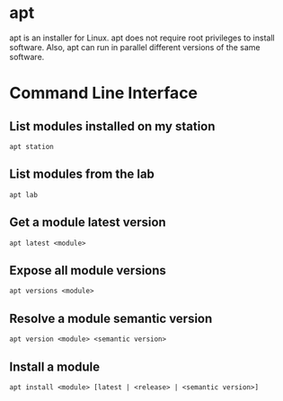 apt
======

apt is an installer for Linux. apt does not require root privileges to install software. Also, apt can run in parallel different versions of the same software.

# Command Line Interface

## List modules installed on my station

    apt station
    
## List modules from the lab

    apt lab
    
## Get a module latest version

    apt latest <module>
    
## Expose all module versions

    apt versions <module>
    
## Resolve a module semantic version

    apt version <module> <semantic version>
    
## Install a module

    apt install <module> [latest | <release> | <semantic version>]
